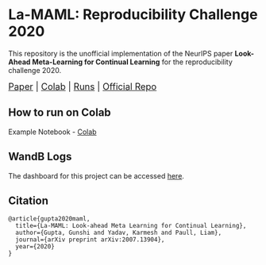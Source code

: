 # La-MAML: Reproducibility Challenge 2020

This repository is the unofficial implementation of the NeurIPS paper **Look-Ahead Meta-Learning for Continual Learning** for the reproducibility challenge 2020.

<font size="+1">[Paper](https://arxiv.org/abs/2007.13904) | [Colab](https://colab.research.google.com/drive/1GU38LiMp3dUgjVZtWHtG7GIAU2q5EHKp) | [Runs](https://wandb.ai/joeljosephjin/rc2020) | [Official Repo](https://github.com/montrealrobotics/La-MAML)</font>

<!-- ![La-MAML](images/lamaml.gif) -->

## How to run on Colab
Example Notebook - [Colab](https://colab.research.google.com/drive/1GU38LiMp3dUgjVZtWHtG7GIAU2q5EHKp)

## WandB Logs
The dashboard for this project can be accessed [here](https://wandb.ai/joeljosephjin/rc2020).

## Citation

```
@article{gupta2020maml,
  title={La-MAML: Look-ahead Meta Learning for Continual Learning},
  author={Gupta, Gunshi and Yadav, Karmesh and Paull, Liam},
  journal={arXiv preprint arXiv:2007.13904},
  year={2020}
}
```